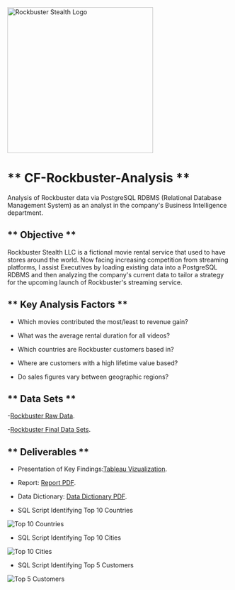<img width="329" alt="Rockbuster Stealth Logo" src="https://github.com/jawattay/CF-Rockbuster-Analysis/assets/162839921/72bd5985-b9c7-48a0-ba3c-ae809e42d7e9">

# ** CF-Rockbuster-Analysis **
Analysis of Rockbuster data via PostgreSQL RDBMS (Relational Database Management System) as an analyst in the company's Business Intelligence department.
## ** Objective **
Rockbuster Stealth LLC is a fictional movie rental service that used to have stores around the world. Now facing increasing competition from streaming platforms, I  assist Executives by loading existing data into a PostgreSQL RDBMS and then analyzing the company's current data to tailor a strategy for the upcoming launch of Rockbuster's streaming service.
## ** Key Analysis Factors ** 
- Which movies contributed the most/least to revenue gain?

- What was the average rental duration for all videos?

- Which countries are Rockbuster customers based in?

- Where are customers with a high lifetime value based?

- Do sales figures vary between geographic regions?

## ** Data Sets **
-[Rockbuster Raw Data](https://www.postgresqltutorial.com/wp-content/uploads/2019/05/dvdrental.zip).

-[Rockbuster Final Data Sets](https://1drv.ms/u/s!Av6amgy3JU7viSm1MpWOpGEb7JRN?e=dDCx9r).

## ** Deliverables **
- Presentation of Key Findings:[Tableau Vizualization](https://public.tableau.com/shared/T9W8CMBDG?:display_count=n&:origin=viz_share_link).

- Report: [Report PDF](https://1drv.ms/b/s!Av6amgy3JU7viB0vtArmEJHiezP5?e=2K7oez).

- Data Dictionary: [Data Dictionary PDF](https://1drv.ms/b/s!Av6amgy3JU7viB7RmVO5YjRQwcQd?e=MpHiq6).

- SQL Script Identifying Top 10 Countries

![Top 10 Countries](https://github.com/jawattay/CF-Rockbuster-Analysis/assets/162839921/db9c94a7-c7ad-48a3-bf8f-200ac84cc0c4)


- SQL Script Identifying Top 10 Cities

![Top 10 Cities](https://github.com/jawattay/CF-Rockbuster-Analysis/assets/162839921/ec27c9fb-3bb4-4dad-be4b-3bd9b04bc87f)


- SQL Script Identifying Top 5 Customers

![Top 5 Customers](https://github.com/jawattay/CF-Rockbuster-Analysis/assets/162839921/7fde6f12-4db9-4d91-bd2e-aa37e690c8a4)

